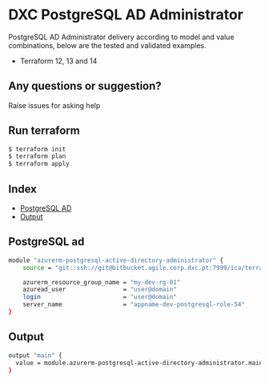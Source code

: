 # DXC PostgreSQL AD Administrator

PostgreSQL AD Administrator delivery according to model and value combinations, below are the tested and validated examples.

  - Terraform 12, 13 and 14

## Any questions or suggestion?

Raise issues for asking help

## Run terraform

```bash
$ terraform init
$ terraform plan
$ terraform apply
```

## Index

- [PostgreSQL AD](#postgresql-ad)
- [Output](#output)

## PostgreSQL ad<a name="postgresql-ad"></a>
```bash
module "azurerm-postgresql-active-directory-administrator" {
    source = "git::ssh://git@bitbucket.agile.corp.dxc.pt:7999/ica/terraform-azure-azurerm-postgresql-active-directory-administrator.git"

    azurerm_resource_group_name = "my-dev-rg-01"
    azuread_user                = "user@domain"
    login                       = "user@domain"
    server_name                 = "appname-dev-postgresql-role-54"
}
```

## Output<a name="output"></a>
```bash
output "main" {
  value = module.azurerm-postgresql-active-directory-administrator.main
}
```